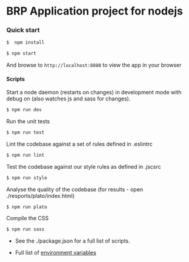 # BRP Application project for nodejs

### Quick start

```bash
$  npm install

```
```bash
$ npm start
```
And browse to `http://localhost:8080` to view the app in your browser


#### Scripts

Start a node daemon (restarts on changes) in development mode with debug on (also watches js and sass for changes).
```bash
$ npm run dev
```

Run the unit tests
```bash
$ npm run test
```

Lint the codebase against a set of rules defined in .eslintrc
```bash
$ npm run lint
```

Test the codebase against our style rules as defined in .jscsrc
```bash
$ npm run style
```

Analyse the quality of the codebase (for results - open ./resports/plato/index.html)
```
$ npm run plato
```

Compile the CSS
```bash
$ npm run sass
```

- See the ./package.json for a full list of scripts.

- Full list of [environment variables](./documentation/ENVIRONMENT_VARIABLES.md)
